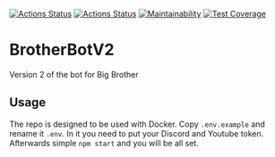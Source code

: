 [![Actions Status](https://github.com/NicolajV/BrotherBotV2/workflows/Build/badge.svg)](https://github.com/NicolajV/BrotherBotV2/actions) [![Actions Status](https://github.com/NicolajV/BrotherBotV2/workflows/Deploy/badge.svg)](https://github.com/NicolajV/BrotherBotV2/actions) [![Maintainability](https://api.codeclimate.com/v1/badges/87ca7b67706f20cb3b29/maintainability)](https://codeclimate.com/github/nicolajv/BrotherBotV2/maintainability) [![Test Coverage](https://api.codeclimate.com/v1/badges/87ca7b67706f20cb3b29/test_coverage)](https://codeclimate.com/github/nicolajv/BrotherBotV2/test_coverage)
# BrotherBotV2
Version 2 of the bot for Big Brother

## Usage
The repo is designed to be used with Docker. Copy `.env.example` and rename it `.env`. In it you need to put your Discord and Youtube token. Afterwards simple `npm start` and you will be all set.
